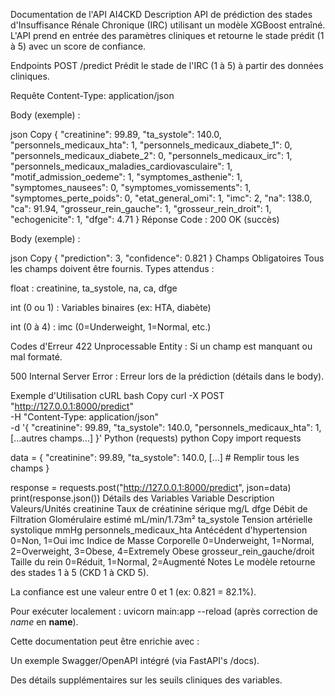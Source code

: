Documentation de l'API AI4CKD
Description
API de prédiction des stades d'Insuffisance Rénale Chronique (IRC) utilisant un modèle XGBoost entraîné. L'API prend en entrée des paramètres cliniques et retourne le stade prédit (1 à 5) avec un score de confiance.

Endpoints
POST /predict
Prédit le stade de l'IRC (1 à 5) à partir des données cliniques.

Requête
Content-Type: application/json

Body (exemple) :

json
Copy
{
  "creatinine": 99.89,
  "ta_systole": 140.0,
  "personnels_medicaux_hta": 1,
  "personnels_medicaux_diabete_1": 0,
  "personnels_medicaux_diabete_2": 0,
  "personnels_medicaux_irc": 1,
  "personnels_medicaux_maladies_cardiovasculaire": 1,
  "motif_admission_oedeme": 1,
  "symptomes_asthenie": 1,
  "symptomes_nausees": 0,
  "symptomes_vomissements": 1,
  "symptomes_perte_poids": 0,
  "etat_general_omi": 1,
  "imc": 2,
  "na": 138.0,
  "ca": 91.94,
  "grosseur_rein_gauche": 1,
  "grosseur_rein_droit": 1,
  "echogenicite": 1,
  "dfge": 4.71
}
Réponse
Code : 200 OK (succès)

Body (exemple) :

json
Copy
{
  "prediction": 3,
  "confidence": 0.821
}
Champs Obligatoires
Tous les champs doivent être fournis. Types attendus :

float : creatinine, ta_systole, na, ca, dfge

int (0 ou 1) : Variables binaires (ex: HTA, diabète)

int (0 à 4) : imc (0=Underweight, 1=Normal, etc.)

Codes d'Erreur
422 Unprocessable Entity : Si un champ est manquant ou mal formaté.

500 Internal Server Error : Erreur lors de la prédiction (détails dans le body).

Exemple d'Utilisation
cURL
bash
Copy
curl -X POST "http://127.0.0.1:8000/predict" \
-H "Content-Type: application/json" \
-d '{
  "creatinine": 99.89,
  "ta_systole": 140.0,
  "personnels_medicaux_hta": 1,
  [...autres champs...]
}'
Python (requests)
python
Copy
import requests

data = {
    "creatinine": 99.89,
    "ta_systole": 140.0,
    [...]  # Remplir tous les champs
}

response = requests.post("http://127.0.0.1:8000/predict", json=data)
print(response.json())
Détails des Variables
Variable	Description	Valeurs/Unités
creatinine	Taux de créatinine sérique	mg/L
dfge	Débit de Filtration Glomérulaire estimé	mL/min/1.73m²
ta_systole	Tension artérielle systolique	mmHg
personnels_medicaux_hta	Antécédent d'hypertension	0=Non, 1=Oui
imc	Indice de Masse Corporelle	0=Underweight, 1=Normal, 2=Overweight, 3=Obese, 4=Extremely Obese
grosseur_rein_gauche/droit	Taille du rein	0=Réduit, 1=Normal, 2=Augmenté
Notes
Le modèle retourne des stades 1 à 5 (CKD 1 à CKD 5).

La confiance est une valeur entre 0 et 1 (ex: 0.821 = 82.1%).

Pour exécuter localement : uvicorn main:app --reload (après correction de _name_ en __name__).

Cette documentation peut être enrichie avec :

Un exemple Swagger/OpenAPI intégré (via FastAPI's /docs).

Des détails supplémentaires sur les seuils cliniques des variables.

